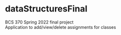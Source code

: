 # dataStructuresFinal
BCS 370 Spring 2022 final project<br />
Application to add/view/delete assignments for classes
